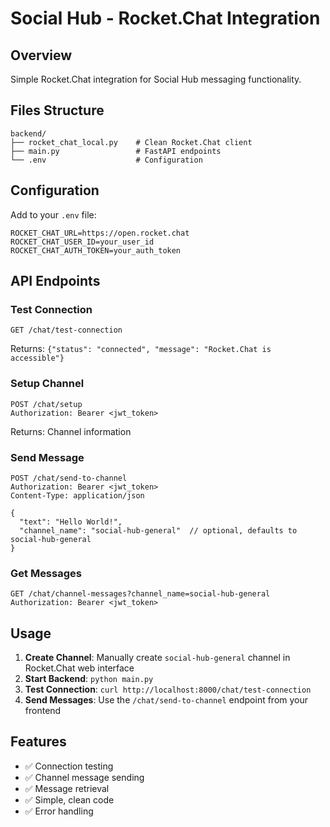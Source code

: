 # Social Hub - Rocket.Chat Integration

## Overview
Simple Rocket.Chat integration for Social Hub messaging functionality.

## Files Structure
```
backend/
├── rocket_chat_local.py    # Clean Rocket.Chat client
├── main.py                 # FastAPI endpoints
└── .env                    # Configuration
```

## Configuration
Add to your `.env` file:
```
ROCKET_CHAT_URL=https://open.rocket.chat
ROCKET_CHAT_USER_ID=your_user_id
ROCKET_CHAT_AUTH_TOKEN=your_auth_token
```

## API Endpoints

### Test Connection
```
GET /chat/test-connection
```
Returns: `{"status": "connected", "message": "Rocket.Chat is accessible"}`

### Setup Channel
```
POST /chat/setup
Authorization: Bearer <jwt_token>
```
Returns: Channel information

### Send Message
```
POST /chat/send-to-channel
Authorization: Bearer <jwt_token>
Content-Type: application/json

{
  "text": "Hello World!",
  "channel_name": "social-hub-general"  // optional, defaults to social-hub-general
}
```

### Get Messages
```
GET /chat/channel-messages?channel_name=social-hub-general
Authorization: Bearer <jwt_token>
```

## Usage

1. **Create Channel**: Manually create `social-hub-general` channel in Rocket.Chat web interface
2. **Start Backend**: `python main.py`
3. **Test Connection**: `curl http://localhost:8000/chat/test-connection`
4. **Send Messages**: Use the `/chat/send-to-channel` endpoint from your frontend

## Features
- ✅ Connection testing
- ✅ Channel message sending
- ✅ Message retrieval
- ✅ Simple, clean code
- ✅ Error handling